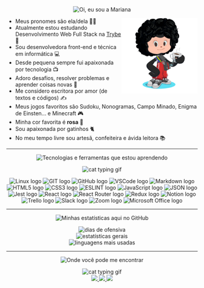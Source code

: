 <!-- SOBRE MIM -->

<div>
  
  <div align="center">
    <img
      src="https://capsule-render.vercel.app/api?type=transparent&color=0:ff6e96,100:ffc0cb&height=40&section=header&text=Oi%2C%20eu%20sou%20a%20Mariana%21%20%F0%9F%91%8B&fontSize=25&fontColor=ffc0cb"
      alt="Oi, eu sou a Mariana"
    />
  </div>  
    
  <img
    src="./octocat-icon.png"
    alt="Octocat Avatar"
    align="right"
    width="200"
  />

  - Meus pronomes são ela/dela 👩‍💻
  - Atualmente estou estudando Desenvolvimento Web Full Stack na [Trybe](https://www.betrybe.com/) 🚀
  - Sou desenvolvedora front-end e técnica em informática 💻
  - Desde pequena sempre fui apaixonada por tecnologia 📺
  - Adoro desafios, resolver problemas e aprender coisas novas 📝
  - Me considero escritora por amor (de textos e códigos) ✍
  - Meus jogos favoritos são Sudoku, Nonogramas, Campo Minado, Enigma de Einsten... e Minecraft 🎮
  - Minha cor favorita é <strong>rosa</strong> 🧠
  - Sou apaixonada por gatinhos 🐈
  - No meu tempo livre sou artesã, confeiteira e ávida leitora 📚

</div>

<hr>

<!-- TECNOLOGIAS -->

<div align="center">

  <img
      src="https://capsule-render.vercel.app/api?type=transparent&color=0:ff6e96,100:ffc0cb&height=40&section=header&text=Tecnologias%20e%20ferramentas%20que%20estou%20aprendendo&fontSize=25&fontColor=ffc0cb"
      alt="Tecnologias e ferramentas que estou aprendendo"
   />

  <img
    src="http://38.media.tumblr.com/1533c2ae6c8552abf0ed57f51270dcf6/tumblr_n7uio3XBt11tfoqqlo1_500.gif"
    alt="cat typing gif"
    width="350"
  />

  <img
    src="https://img.shields.io/badge/Linux-ff6e96?style=for-the-badge&logo=linux&logoColor=white"
    alt="Linux logo"
  />
  <img
    src="https://img.shields.io/badge/GIT-ff6e96?style=for-the-badge&logo=git&logoColor=white"
    alt="GIT logo"
  />
  <img
    src="https://img.shields.io/badge/GitHub-ff6e96?style=for-the-badge&logo=github&logoColor=white"
    alt="GitHub logo"
  />
  <img
    src="https://img.shields.io/badge/VSCode-ff6e96?style=for-the-badge&logo=visual%20studio%20code&logoColor=white"
    alt="VSCode logo"
  />
  <img
    src="https://img.shields.io/badge/Markdown-ff6e96?style=for-the-badge&logo=markdown&logoColor=white"
    alt="Markdown logo"
  />
  <img
    src="https://img.shields.io/badge/HTML5-ff6e96?style=for-the-badge&logo=html5&logoColor=white"
    alt="HTML5 logo"
  />
  <img
    src="https://img.shields.io/badge/CSS3-ff6e96?style=for-the-badge&logo=css3&logoColor=white"
    alt="CSS3 logo"
  />
  <img
    src="https://img.shields.io/badge/eslint-ff6e96?style=for-the-badge&logo=eslint&logoColor=white"
    alt="ESLINT logo"
  />
  <img
    src="https://img.shields.io/badge/JavaScript-ff6e96?style=for-the-badge&logo=javascript&logoColor=white"
    alt="JavaScript logo"
  />
  <img
    src="https://img.shields.io/badge/json-ff6e96?style=for-the-badge&logo=json&logoColor=white"
    alt="JSON logo"
  />
  <img
    src="https://img.shields.io/badge/Jest-ff6e96?style=for-the-badge&logo=jest&logoColor=white"
    alt="Jest logo"
  />
  <img
    src="https://img.shields.io/badge/React-ff6e96?style=for-the-badge&logo=react&logoColor=white"
    alt="React logo"
  />
  <img
    src="https://img.shields.io/badge/React_Router-ff6e96?style=for-the-badge&logo=react-router&logoColor=white"
    alt="React Router logo"
  />
  <img
    src="https://img.shields.io/badge/Redux-ff6e96?style=for-the-badge&logo=redux&logoColor=white"
    alt="Redux logo"
  />
  <img
    src="https://img.shields.io/badge/Notion-ff6e96?style=for-the-badge&logo=notion&logoColor=white"
    alt="Notion logo"
  />
  <img
    src="https://img.shields.io/badge/Trello-ff6e96?style=for-the-badge&logo=trello&logoColor=white"
    alt="Trello logo"
  />
  <img
    src="https://img.shields.io/badge/Slack-ff6e96?style=for-the-badge&logo=slack&logoColor=white"
    alt="Slack logo"
  />
  <img
    src="https://img.shields.io/badge/Zoom-ff6e96?style=for-the-badge&logo=zoom&logoColor=white"
    alt="Zoom logo"
  />
  <img
    src="https://img.shields.io/badge/Microsoft_Office-ff6e96?style=for-the-badge&logo=microsoft-office&logoColor=white"
    alt="Microsoft Office logo"
  />

</div>

<hr>

<!-- ESTATÍSTICAS -->

<div align="center">

  <img
    src="https://capsule-render.vercel.app/api?type=transparent&color=0:ff6e96,100:ffc0cb&height=40&section=header&text=Minhas%20estat%C3%ADsticas%20aqui%20no%20GitHub&fontSize=25&fontColor=ffc0cb"
    alt="Minhas estatísticas aqui no GitHub"
  />

  <img
    width="450px"
    src="https://github-readme-streak-stats.herokuapp.com/?user=marianaapereira&theme=dracula"
    alt="dias de ofensiva"
  />
  <br>
  <img
    width="450px"
    src="https://github-readme-stats.vercel.app/api?username=marianaapereira&count_private=true&show_icons=true&theme=dracula"
    alt="estatísticas gerais"
  />
  <br>
  <img
    width="450px"
    src="https://github-readme-stats.vercel.app/api/top-langs/?username=marianaapereira&layout=compact&count_private=true&show_icons=true&theme=dracula"
    alt="linguagens mais usadas"
  />
  <br>

</div>

<hr>

<!-- CONTATOS -->

<div align="center">

  <img
    src="https://capsule-render.vercel.app/api?type=transparent&color=0:ff6e96,100:ffc0cb&height=40&section=header&text=Onde%20voc%C3%AA%20pode%20me%20encontrar&fontSize=25&fontColor=ffc0cb"
    alt="Onde você pode me encontrar"
  />

  <img
    src="https://media.tenor.com/X1MxQbJSRHYAAAAC/pusheen-cat.gif"
    alt="cat typing gif"
    width="300"
  />
  <br>
  <a href = "https://marianaapereira.github.io/">
    <img src="https://img.shields.io/badge/Portfolio-ff6e96?style=for-the-badge&logo=GitHub-Sponsors&logoColor=white" target="_blank">
  </a>
  <a href="https://www.linkedin.com/in/marianaaparecidapereira/" target="_blank">
    <img src="https://img.shields.io/badge/LinkedIn-ff6e96?style=for-the-badge&logo=linkedin&logoColor=white" target="_blank">
  </a>
  <a href = "mailto:marianapereira.s@live.com">
    <img src="https://img.shields.io/badge/email-ff6e96?style=for-the-badge&logo=gmail&logoColor=white" target="_blank">
  </a>

</div>
